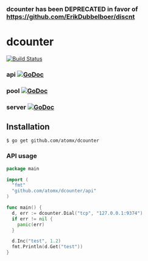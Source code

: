 
### dcounter has been DEPRECATED in favor of https://github.com/ErikDubbelboer/discnt

# dcounter

[![Build Status](https://travis-ci.org/atomx/dcounter.svg?branch=master)](https://travis-ci.org/atomx/dcounter)

### api [![GoDoc](https://godoc.org/github.com/atomx/dcounter/api?status.png)](https://godoc.org/github.com/atomx/dcounter/api)
### pool [![GoDoc](https://godoc.org/github.com/atomx/dcounter/pool?status.png)](https://godoc.org/github.com/atomx/dcounter/pool)
### server [![GoDoc](https://godoc.org/github.com/atomx/dcounter/server?status.png)](https://godoc.org/github.com/atomx/dcounter/server)

## Installation 

```
$ go get github.com/atomx/dcounter
```

### API usage

```go
package main

import (
  "fmt"
  "github.com/atomx/dcounter/api"
)

func main() {
  d, err := dcounter.Dial("tcp", "127.0.0.1:9374")
  if err != nil {
    panic(err)
  }

  d.Inc("test", 1.2)
  fmt.Println(d.Get("test"))
}
```
